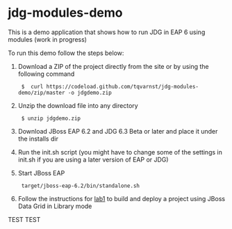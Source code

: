 jdg-modules-demo
================

This is a demo application that shows how to run JDG in EAP 6 using modules (work in progress)

To run this demo follow the steps below:

1. Download a ZIP of the project directly from the site or by using the following command

        $  curl https://codeload.github.com/tqvarnst/jdg-modules-demo/zip/master -o jdgdemo.zip

2. Unzip the download file into any directory

        $ unzip jdgdemo.zip
        
3. Download JBoss EAP 6.2 and JDG 6.3 Beta or later and place it under the installs dir
3. Run the init.sh script (you might have to change some of the settings in init.sh if you are using a later version of EAP or JDG)
4. Start JBoss EAP

        target/jboss-eap-6.2/bin/standalone.sh
        
5. Follow the instructions for [lab1](https://github.com/tqvarnst/jdg-modules-demo/blob/master/projects/todo/lab-guides/lab-guide1.md) to build and deploy a project using JBoss Data Grid in Library mode


TEST TEST
